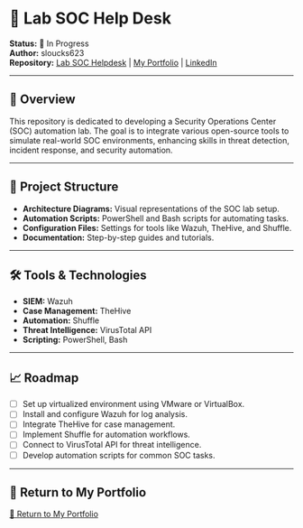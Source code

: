 # 🧰 Lab SOC Help Desk

**Status:** 🚧 In Progress  
**Author:** sloucks623  
**Repository:** [Lab SOC Helpdesk](https://github.com/sloucks623/lab-soc-helper) | [My Portfolio](https://stevenloucks.tech) | [LinkedIn](https://www.linkedin.com/in/steven-loucks)


---

## 📘 Overview

This repository is dedicated to developing a Security Operations Center (SOC) automation lab. The goal is to integrate various open-source tools to simulate real-world SOC environments, enhancing skills in threat detection, incident response, and security automation.

---

## 🧱 Project Structure

- **Architecture Diagrams:** Visual representations of the SOC lab setup.
- **Automation Scripts:** PowerShell and Bash scripts for automating tasks.
- **Configuration Files:** Settings for tools like Wazuh, TheHive, and Shuffle.
- **Documentation:** Step-by-step guides and tutorials.

---

## 🛠️ Tools & Technologies

- **SIEM:** Wazuh  
- **Case Management:** TheHive  
- **Automation:** Shuffle  
- **Threat Intelligence:** VirusTotal API  
- **Scripting:** PowerShell, Bash

---

## 📈 Roadmap

- [ ] Set up virtualized environment using VMware or VirtualBox.
- [ ] Install and configure Wazuh for log analysis.
- [ ] Integrate TheHive for case management.
- [ ] Implement Shuffle for automation workflows.
- [ ] Connect to VirusTotal API for threat intelligence.
- [ ] Develop automation scripts for common SOC tasks.

---

## 🔗 Return to My Portfolio

[🔗 Return to My Portfolio](https://sloucks623.github.io)
